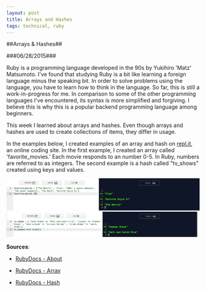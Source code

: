 ```yaml
---
layout: post
title: Arrays and Hashes
tags: technical, ruby
---
```

##Arrays & Hashes##

###06/28/2015###

Ruby is a programming language developed in the 90s by Yukihiro 'Matz' Matsumoto. I've found that studying Ruby is a bit like learning a foreign language minus the speaking bit. In order to solve problems using the language, you have to learn how to think in the language. So far, this is still a work-in-progress for me. In comparison to some of the other programming languages I've encountered, its syntax is more simplified and forgiving. I believe this is why this is a popular backend programming language among beginners.

This week I learned about arrays and hashes. Even though arrays and hashes are used to create collections of items, they differ in usage.

In the examples below, I created examples of an array and hash on [repl.it](repl.it), an online coding site. In the first example, I created an array called 'favorite_movies.' Each movie responds to an number 0-5. In Ruby, numbers are referred to as integers. The second example is a hash called "tv_shows" created using keys and values.

![Array example](/assets/array_example.png)
![Hash example](/assets/hash_example.png)

**Sources**:

- [RubyDocs - About](https://www.ruby-lang.org/en/about/)

- [RubyDocs - Array](http://ruby-doc.org/core-2.2.0/Array.html)

- [RubyDocs - Hash](http://ruby-doc.org/core-2.2.0/Hash.html)